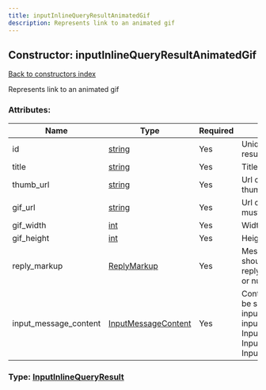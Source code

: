 ```yaml
---
title: inputInlineQueryResultAnimatedGif
description: Represents link to an animated gif
---
```

## Constructor: inputInlineQueryResultAnimatedGif  
[Back to constructors index](index.md)



Represents link to an animated gif

### Attributes:

| Name     |    Type       | Required | Description |
|----------|---------------|----------|-------------|
|id|[string](../types/string.md) | Yes|Unique identifier of this result|
|title|[string](../types/string.md) | Yes|Title of the result|
|thumb\_url|[string](../types/string.md) | Yes|Url of the static result thumb (jpeg or gif), if exists|
|gif\_url|[string](../types/string.md) | Yes|Url of the gif-file (file size must not exceed 1MB)|
|gif\_width|[int](../types/int.md) | Yes|Width of the gif|
|gif\_height|[int](../types/int.md) | Yes|Height of the gif|
|reply\_markup|[ReplyMarkup](../types/ReplyMarkup.md) | Yes|Message reply markup, should be of type replyMarkupInlineKeyboard or null|
|input\_message\_content|[InputMessageContent](../types/InputMessageContent.md) | Yes|Content of the message to be sent, should be of type inputMessageText or inputMessageAnimation or InputMessageLocation or InputMessageVenue or InputMessageContact|



### Type: [InputInlineQueryResult](../types/InputInlineQueryResult.md)


